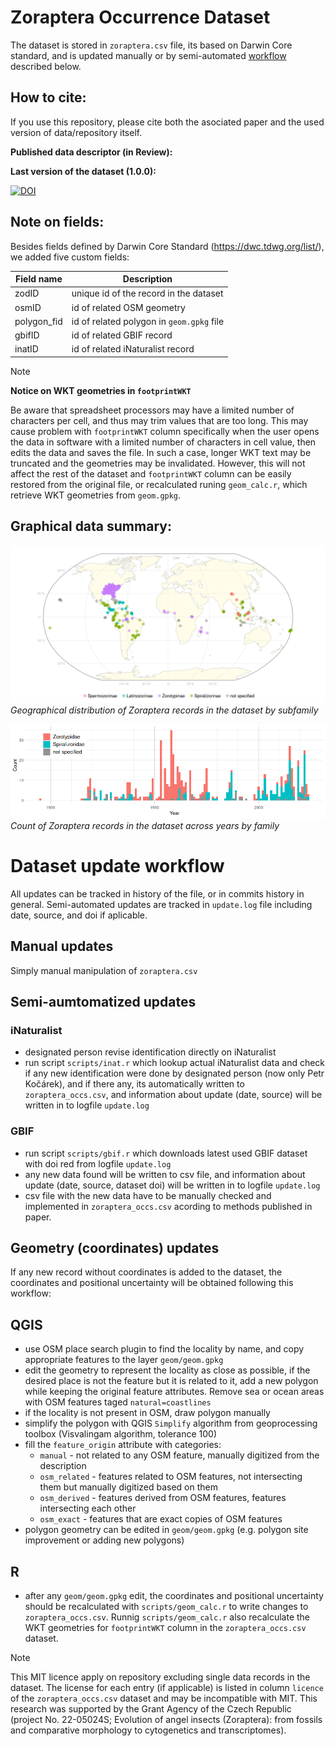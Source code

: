 # Zoraptera Occurrence Dataset
The dataset is stored in `zoraptera.csv` file, its based on Darwin Core standard, and is updated manually or by semi-automated [workflow](https://github.com/kalab-oto/zoraptera-occurrence-dataset/edit/main/README.md#dataset-update-workflow) described below.

## How to cite:
If you use this repository, please cite both the asociated paper and the used version of data/repository itself.

**Published data descriptor (in Review):**



**Last version of the dataset (1.0.0):**

[![DOI](https://zenodo.org/badge/DOI/10.5281/zenodo.13918821.svg)](https://doi.org/10.5281/zenodo.13918821)

## Note on fields:
Besides fields defined by Darwin Core Standard (https://dwc.tdwg.org/list/), we added five custom fields:

| Field name | Description                               |  
|------------|-------------------------------------------|
|zodID       | unique id of the record in the dataset    | 
|osmID       | id of related OSM geometry                | 
|polygon_fid | id of related polygon in `geom.gpkg` file | 
|gbifID      | id of related GBIF record                 | 
|inatID      | id of related iNaturalist record          | 

> [!NOTE]
> **Notice on WKT geometries in `footprintWKT`**
> 
> Be aware that spreadsheet processors may have a limited number of characters per cell, and thus may trim values ​​that are too long. This may cause problem with `footprintWKT` column specifically when the user opens the data in software with a limited number of characters in cell value, then edits the data and saves the file. In such a case, longer WKT text may be truncated and the geometries may be invalidated. However, this will not affect the rest of the dataset and `footprintWKT` column can be easily restored from the original file, or recalculated runing `geom_calc.r`, which retrieve WKT geometries from `geom.gpkg`.

## Graphical data summary:
![Map of Zoraptera subfamilies](plots/zoraptera_map.png)
*Geographical distribution of Zoraptera records in the dataset by subfamily*

![Histogram of Zoraptera records across years by families](plots/zoraptera_years.png)
 *Count of Zoraptera records in the dataset across years by family*


# Dataset update workflow
All updates can be tracked in history of the file, or in commits history in general. Semi-automated updates are tracked in `update.log` file including date, source, and doi if aplicable.

## Manual updates
Simply manual manipulation of `zoraptera.csv` 

## Semi-aumtomatized updates

### iNaturalist
- designated person revise identification directly on iNaturalist
- run script `scripts/inat.r` which lookup actual iNaturalist data and check if any new identification were done by designated person (now only Petr Kočárek), and if there any, its automatically written to `zoraptera_occs.csv`, and information about update (date, source) will be written in to logfile `update.log`

### GBIF
- run script `scripts/gbif.r` which downloads latest used GBIF dataset with doi red from logfile `update.log` 
- any new data found will be written to csv file, and information about update (date, source, dataset doi) will be written in to logfile `update.log`
- csv file with the new data have to be manually checked and implemented in `zoraptera_occs.csv` acording to methods published in paper.

## Geometry (coordinates) updates
If any new record without coordinates is added to the dataset, the coordinates and positional uncertainty will be obtained following this workflow:

## QGIS
- use OSM place search plugin to find the locality by name, and copy appropriate features to the layer `geom/geom.gpkg`
- edit the geometry to represent the locality as close as possible, if the desired place is not the feature but it is related to it, add a new polygon while keeping the original feature attributes. Remove sea or ocean areas with OSM features taged `natural=coastlines`
- if the locality is not present in OSM, draw polygon manually
- simplify the polygon with QGIS `Simplify` algorithm from geoprocessing toolbox (Visvalingam algorithm, tolerance 100)
- fill the `feature_origin` attribute with categories: 
  - `manual` - not related to any OSM feature, manually digitized from the description
  - `osm_related` - features related to OSM features, not intersecting them but manually digitized based on them
  - `osm_derived` - features derived from OSM features, features intersecting each other
  - `osm_exact` - features that are exact copies of OSM features
- polygon geometry can be edited in `geom/geom.gpkg` (e.g. polygon site improvement or adding new polygons)

## R
- after any `geom/geom.gpkg` edit, the coordinates and positional uncertainty should be recalculated with `scripts/geom_calc.r` to write changes to `zoraptera_occs.csv`. Runnig `scripts/geom_calc.r` also recalculate the WKT geometries for `footprintWKT` column in the `zoraptera_occs.csv` dataset.


> [!NOTE]
> This MIT licence apply on repository excluding single data records in the dataset. The license for each entry (if applicable) is listed in column `licence` of the `zoraptera_occs.csv` dataset and may be incompatible with MIT. This research was supported by the Grant Agency of the Czech Republic (project No. 22-05024S; Evolution of angel insects (Zoraptera): from fossils and comparative morphology to cytogenetics and transcriptomes).
